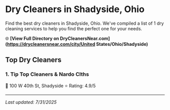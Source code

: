 # Dry Cleaners in Shadyside, Ohio

Find the best dry cleaners in Shadyside, Ohio. We've compiled a list of 1 dry cleaning services to help you find the perfect one for your needs.

🌐 **[View Full Directory on DryCleanersNear.com](https://drycleanersnear.com/city/United States/Ohio/Shadyside)**

## Top Dry Cleaners

### 1. Tip Top Cleaners & Nardo Clths
📍 100 W 40th St, Shadyside
⭐ Rating: 4.9/5


---

*Last updated: 7/31/2025*
